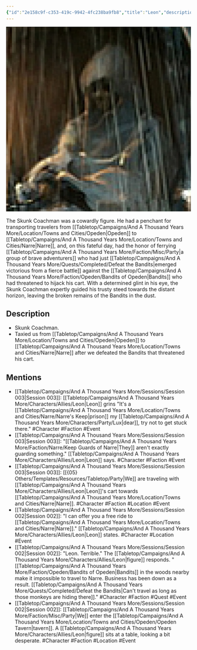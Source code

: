 ```yaml
---
{"id":"2e158c9f-c353-419c-9942-4fc238ba9fb8","title":"Leon","description":"The Skunk Coachman was a cowardly figure. He had a penchant for transporting travelers from Opeden to Narre, and, on this fateful day, had the honor of ferrying a group of brave adventurers who had just emerged victorious from a fierce battle against the Bandits who had threatened to hijack his cart.","publish":true,"date_created":"Sunday, January 15th 2023, 1:29:04 pm","date_modified":"Wednesday, April 10th 2024, 9:20:40 pm","cssclasses":["mado-heading"],"path":"Tabletop/Campaigns/And A Thousand Years More/Characters/Allies/Leon.md","permalink":"/tabletop/campaigns/and-a-thousand-years-more/characters/allies/leon/","PassFrontmatter":true}
---
```



![Banner-Leon-polaroid.png|200](../../../../../Media/IronClaw/Polaroid/Banner-Leon-polaroid.png)

The Skunk Coachman was a cowardly figure. He had a penchant for transporting travelers from [[Tabletop/Campaigns/And A Thousand Years More/Location/Towns and Cities/Opeden\|Opeden]] to [[Tabletop/Campaigns/And A Thousand Years More/Location/Towns and Cities/Narre\|Narre]], and, on this fateful day, had the honor of ferrying [[Tabletop/Campaigns/And A Thousand Years More/Faction/Misc/Party\|a group of brave adventurers]] who had just [[Tabletop/Campaigns/And A Thousand Years More/Quests/Completed/Defeat the Bandits\|emerged victorious from a fierce battle]] against the [[Tabletop/Campaigns/And A Thousand Years More/Faction/Opeden/Bandits of Opeden\|Bandits]] who had threatened to hijack his cart. With a determined glint in his eye, the Skunk Coachman expertly guided his trusty steed towards the distant horizon, leaving the broken remains of the Bandits in the dust.

## Description

- Skunk Coachman.
- Taxied us from [[Tabletop/Campaigns/And A Thousand Years More/Location/Towns and Cities/Opeden\|Opeden]] to [[Tabletop/Campaigns/And A Thousand Years More/Location/Towns and Cities/Narre\|Narre]] after we defeated the Bandits that threatened his cart.

## Mentions

- [[Tabletop/Campaigns/And A Thousand Years More/Sessions/Session 003\|Session 003]]: [[Tabletop/Campaigns/And A Thousand Years More/Characters/Allies/Leon\|Leon]] grins "It's a [[Tabletop/Campaigns/And A Thousand Years More/Location/Towns and Cities/Narre/Narre's Keep\|prison]] my [[Tabletop/Campaigns/And A Thousand Years More/Characters/Party/Lux\|dear]], try not to get stuck there." #Character #Faction #Event
- [[Tabletop/Campaigns/And A Thousand Years More/Sessions/Session 003\|Session 003]]: "[[Tabletop/Campaigns/And A Thousand Years More/Faction/Narre/Keep Guards of Narre\|They]] aren't exactly guarding something." [[Tabletop/Campaigns/And A Thousand Years More/Characters/Allies/Leon\|Leon]] says. #Character #Faction #Event
- [[Tabletop/Campaigns/And A Thousand Years More/Sessions/Session 003\|Session 003]]: [[{05} Others/Templates/Resources/Tabletop/Party\|We]] are traveling with [[Tabletop/Campaigns/And A Thousand Years More/Characters/Allies/Leon\|Leon]]'s cart towards [[Tabletop/Campaigns/And A Thousand Years More/Location/Towns and Cities/Narre\|Narre]]. #Character #Faction #Location #Event
- [[Tabletop/Campaigns/And A Thousand Years More/Sessions/Session 002\|Session 002]]: "I can offer you a free ride to [[Tabletop/Campaigns/And A Thousand Years More/Location/Towns and Cities/Narre\|Narre]]." [[Tabletop/Campaigns/And A Thousand Years More/Characters/Allies/Leon\|Leon]] states. #Character #Location #Event
- [[Tabletop/Campaigns/And A Thousand Years More/Sessions/Session 002\|Session 002]]: "Leon. Terrible." The [[Tabletop/Campaigns/And A Thousand Years More/Characters/Allies/Leon\|figure]] responds. "[[Tabletop/Campaigns/And A Thousand Years More/Faction/Opeden/Bandits of Opeden\|Bandits]] in the woods nearby make it impossible to travel to Narre. Business has been down as a result. [[Tabletop/Campaigns/And A Thousand Years More/Quests/Completed/Defeat the Bandits\|Can't travel as long as those monkeys are hiding there]]." #Character #Faction #Quest #Event
- [[Tabletop/Campaigns/And A Thousand Years More/Sessions/Session 002\|Session 002]]: [[Tabletop/Campaigns/And A Thousand Years More/Faction/Misc/Party\|We]] enter the [[Tabletop/Campaigns/And A Thousand Years More/Location/Towns and Cities/Opeden/Opeden Tavern\|tavern]]. A [[Tabletop/Campaigns/And A Thousand Years More/Characters/Allies/Leon\|figure]] sits at a table, looking a bit desperate. #Character #Faction #Location #Event

